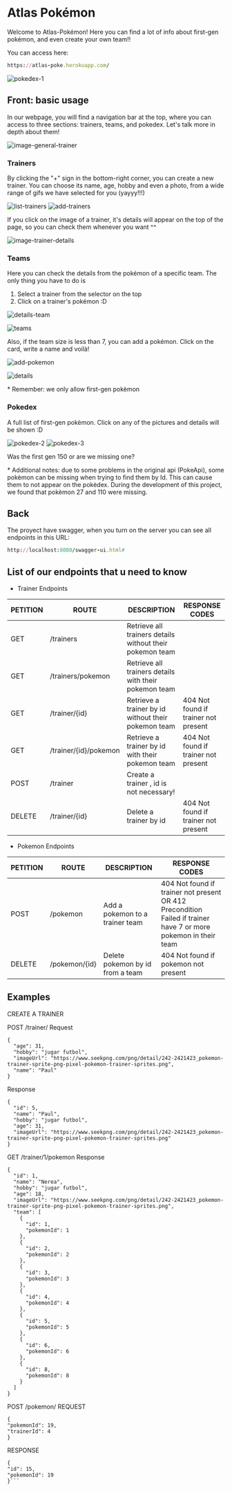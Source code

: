# Atlas Pokémon

Welcome to Atlas-Pokémon! Here you can find a lot of info about first-gen pokémon, and even create your own team!!

You can access here: 
```ruby 
https://atlas-poke.herokuapp.com/
```

![pokedex-1](https://github.com/C-Inherited/atlas-pokemon/blob/main/Images%20Pokemon%20Atlas/Captura%20de%20pantalla%202021-03-05%20a%20las%2014.03.07.png?raw=true)


## Front: basic usage

In our webpage, you will find a navigation bar at the top, where you can access to three sections: trainers, teams, and pokedex. Let's talk more in depth about them!

![image-general-trainer](https://github.com/C-Inherited/atlas-pokemon/blob/main/Images%20Pokemon%20Atlas/Captura%20de%20pantalla%202021-03-05%20a%20las%2014.38.13.png?raw=true)

### Trainers

By clicking the "+" sign in the bottom-right corner, you can create a new trainer. You can choose its name, age, hobby and even a photo, from a wide range of gifs we have selected for you (yayyy!!!)

![list-trainers](https://github.com/C-Inherited/atlas-pokemon/blob/main/Images%20Pokemon%20Atlas/Captura%20de%20pantalla%202021-03-05%20a%20las%2014.35.28.png?raw=true)
![add-trainers](https://github.com/C-Inherited/atlas-pokemon/blob/main/Images%20Pokemon%20Atlas/Captura%20de%20pantalla%202021-03-05%20a%20las%2014.03.41.png?raw=true)

If you click on the image of a trainer, it's details will appear on the top of the page, so you can check them whenever you want ^^

![image-trainer-details](https://github.com/C-Inherited/atlas-pokemon/blob/main/Images%20Pokemon%20Atlas/Captura%20de%20pantalla%202021-03-05%20a%20las%2014.07.13.png?raw=true)

### Teams

Here you can check the details from the pokémon of a specific team. The only thing you have to do is
1. Select a trainer from the selector on the top
2. Click on a trainer's pokémon :D

![details-team](https://github.com/C-Inherited/atlas-pokemon/blob/main/Images%20Pokemon%20Atlas/Captura%20de%20pantalla%202021-03-05%20a%20las%2014.08.31.png?raw=true)

![teams](https://github.com/C-Inherited/atlas-pokemon/blob/main/Images%20Pokemon%20Atlas/Captura%20de%20pantalla%202021-03-05%20a%20las%2014.07.42.png?raw=true)

Also, if the team size is less than 7, you can add a pokémon. Click on the card, write a name and voilà! 

![add-pokemon](https://github.com/C-Inherited/atlas-pokemon/blob/main/Images%20Pokemon%20Atlas/Captura%20de%20pantalla%202021-03-05%20a%20las%2014.07.52.png?raw=true)

![details](https://github.com/C-Inherited/atlas-pokemon/blob/main/Images%20Pokemon%20Atlas/Captura%20de%20pantalla%202021-03-05%20a%20las%2014.08.17.png?raw=true)

\* Remember: we only allow first-gen pokèmon


### Pokedex

A full list of first-gen pokèmon. Click on any of the pictures and details will be shown :D

![pokedex-2](https://github.com/C-Inherited/atlas-pokemon/blob/main/Images%20Pokemon%20Atlas/Captura%20de%20pantalla%202021-03-05%20a%20las%2014.09.29.png?raw=true)
![pokedex-3](https://github.com/C-Inherited/atlas-pokemon/blob/main/Images%20Pokemon%20Atlas/Captura%20de%20pantalla%202021-03-05%20a%20las%2014.35.16.png?raw=true)

Was the first gen 150 or are we missing one? 

\* Additional notes: due to some problems in the original api (PokeApi), some pokèmon can be missing when trying to find them by Id. This can cause them to not appear on the pokèdex. During the development of this project, we found that pokèmon 27 and 110 were missing.


## Back

The proyect have swagger, when you turn on the server you can see all endpoints in this URL:

```ruby 
http://localhost:8080/swagger-ui.html#
```


## List of our endpoints that u need to know 

- Trainer Endpoints

| PETITION | ROUTE | DESCRIPTION | RESPONSE CODES  
| ------------- | ------------- | ------------- | ------------- |
|GET | /trainers | Retrieve all trainers details without their pokemon team | 
|GET | /trainers/pokemon | Retrieve all trainers details with their pokemon team | 
|GET | /trainer/{id} | Retrieve a trainer by id without their pokemon team | 404 Not found if trainer not present
|GET | /trainer/{id}/pokemon | Retrieve a trainer by id with their pokemon team | 404 Not found if trainer not present
|POST | /trainer | Create a trainer , id is not necessary!| 
|DELETE | /trainer/{id}  | Delete a trainer by id | 404 Not found if trainer not present

- Pokemon Endpoints

| PETITION | ROUTE | DESCRIPTION | RESPONSE CODES
| ------------- | ------------- | ------------- | ------------- |
|POST | /pokemon | Add a pokemon to a trainer team | 404 Not found if trainer not present OR 412 Precondition Failed if trainer have 7 or more pokemon in their team
|DELETE | /pokemon/{id} | Delete pokemon by id from a team | 404 Not found if pokemon not present


## Examples

CREATE A TRAINER

POST /trainer/
Request 
```
{
  "age": 31,
  "hobby": "jugar futbol",
  "imageUrl": "https://www.seekpng.com/png/detail/242-2421423_pokemon-trainer-sprite-png-pixel-pokemon-trainer-sprites.png",
  "name": "Paul"
}
```
Response
```
{
  "id": 5,
  "name": "Paul",
  "hobby": "jugar futbol",
  "age": 31,
  "imageUrl": "https://www.seekpng.com/png/detail/242-2421423_pokemon-trainer-sprite-png-pixel-pokemon-trainer-sprites.png"
}
```

GET /trainer/1/pokemon
Response
```
{
  "id": 1,
  "name": "Nerea",
  "hobby": "jugar futbol",
  "age": 18,
  "imageUrl": "https://www.seekpng.com/png/detail/242-2421423_pokemon-trainer-sprite-png-pixel-pokemon-trainer-sprites.png",
  "team": [
    {
      "id": 1,
      "pokemonId": 1
    },
    {
      "id": 2,
      "pokemonId": 2
    },
    {
      "id": 3,
      "pokemonId": 3
    },
    {
      "id": 4,
      "pokemonId": 4
    },
    {
      "id": 5,
      "pokemonId": 5
    },
    {
      "id": 6,
      "pokemonId": 6
    },
    {
      "id": 8,
      "pokemonId": 8
    }
  ]
}
```

POST /pokemon/
REQUEST
```
{
"pokemonId": 19,
"trainerId": 4
}
```
RESPONSE
```
{
"id": 15,
"pokemonId": 19
}```

